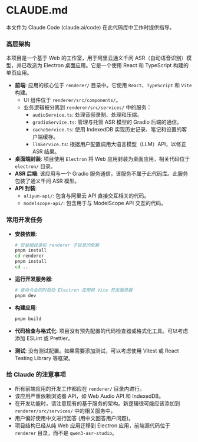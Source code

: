 # CLAUDE.md

本文件为 Claude Code (claude.ai/code) 在此代码库中工作时提供指导。

### 高层架构

本项目是一个基于 Web 的工作室，用于阿里云通义千问 ASR（自动语音识别）模型，并已改造为 Electron 桌面应用。它是一个使用 React 和 TypeScript 构建的单页应用。

-   **前端**: 应用的核心位于 `renderer/` 目录中。它使用 `React`、`TypeScript` 和 `Vite` 构建。
    -   UI 组件位于 `renderer/src/components/`。
    -   业务逻辑被分离到 `renderer/src/services/` 中的服务：
        -   `audioService.ts`: 处理音频录制、处理和压缩。
        -   `gradioService.ts`: 管理与托管 ASR 模型的 Gradio 后端的通信。
        -   `cacheService.ts`: 使用 IndexedDB 实现历史记录、笔记和设置的客户端缓存。
        -   `llmService.ts`: 根据用户配置调用大语言模型（LLM）API，以修正 ASR 结果。
-   **桌面端封装**: 项目使用 `Electron` 将 Web 应用封装为桌面应用，相关代码位于 `electron/` 目录。
-   **ASR 后端**: 该应用与一个 Gradio 服务通信，该服务不属于此代码库。此服务包装了通义千问 ASR 模型。
-   **API 封装**:
    -   `aliyun-api/`: 包含与阿里云 API 直接交互相关的代码。
    -   `modelscope-api/`: 包含用于与 ModelScope API 交互的代码。

### 常用开发任务

-   **安装依赖**:
    ```bash
    # 安装根目录和 renderer 子目录的依赖
    pnpm install
    cd renderer
    pnpm install
    cd ..
    ```

-   **运行开发服务器**:
    ```bash
    # 该命令会同时启动 Electron 应用和 Vite 开发服务器
    pnpm dev
    ```

-   **构建应用**:
    ```bash
    pnpm build
    ```

-   **代码检查与格式化**: 项目没有预先配置的代码检查器或格式化工具。可以考虑添加 ESLint 或 Prettier。

-   **测试**: 没有测试配置。如果需要添加测试，可以考虑使用 Vitest 或 React Testing Library 等框架。

### 给 Claude 的注意事项

-   所有前端应用的开发工作都应在 `renderer/` 目录内进行。
-   该应用严重依赖浏览器 API，如 Web Audio API 和 IndexedDB。
-   在开发功能时，请注意现有的基于服务的架构。新逻辑很可能应该添加到 `renderer/src/services/` 中的相关服务中。
-   用户偏好使用中文进行回答 (用中文回答用户问题)。
-   项目结构已经从纯 Web 应用迁移到 Electron 应用，前端源代码位于 `renderer` 目录，而不是 `qwen3-asr-studio`。
